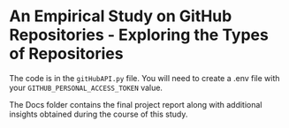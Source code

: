 # An Empirical Study on GitHub Repositories - Exploring the Types of Repositories

The code is in the `gitHubAPI.py` file. You will need to create a .env file with your `GITHUB_PERSONAL_ACCESS_TOKEN` value.

The Docs folder contains the final project report along with additional insights obtained during the course of this study.
